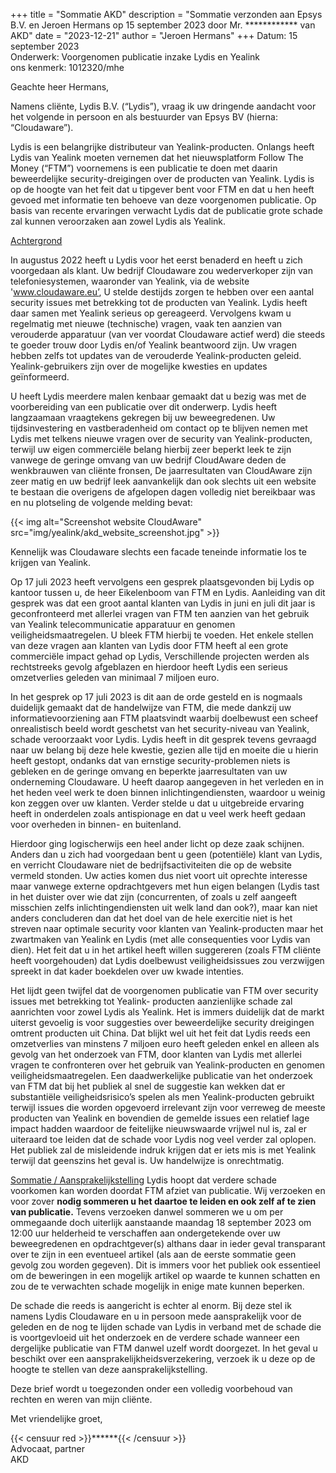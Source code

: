 +++
title = "Sommatie AKD"
description = "Sommatie verzonden aan Epsys B.V. en Jeroen Hermans op 15 september 2023 door Mr. ************ van AKD"
date = "2023-12-21"
author = "Jeroen Hermans"
+++
Datum: 15 september 2023  
Onderwerk: Voorgenomen publicatie inzake Lydis en Yealink  
ons kenmerk: 1012320/mhe  
  
Geachte heer Hermans,  
  
Namens cliënte, Lydis B.V. (“Lydis”), vraag ik uw dringende aandacht voor het volgende in persoon en als
bestuurder van Epsys BV (hierna: “Cloudaware”).  

Lydis is een belangrijke distributeur van Yealink-producten. Onlangs heeft Lydis van Yealink moeten
vernemen dat het nieuwsplatform Follow The Money (“FTM”) voornemens is een publicatie te doen met
daarin beweerdelijke security-dreigingen over de producten van Yealink. Lydis is op de hoogte van het feit
dat u tipgever bent voor FTM en dat u hen heeft gevoed met informatie ten behoeve van deze voorgenomen
publicatie. Op basis van recente ervaringen verwacht Lydis dat de publicatie grote schade zal kunnen
veroorzaken aan zowel Lydis als Yealink.  

<span style="text-decoration:underline">Achtergrond</span>  

In augustus 2022 heeft u Lydis voor het eerst benaderd en heeft u zich voorgedaan als klant. Uw bedrijf
Cloudaware zou wederverkoper zijn van telefoniesystemen, waaronder van Yealink, via de website
'www.cloudaware.eu’, U stelde destijds zorgen te hebben over een aantal security issues met betrekking
tot de producten van Yealink. Lydis heeft daar samen met Yealink serieus op gereageerd. Vervolgens kwam
u regelmatig met nieuwe (technische) vragen, vaak ten aanzien van verouderde apparatuur (van ver
voordat Cloudaware actief werd) die steeds te goeder trouw door Lydis en/of Yealink beantwoord zijn. Uw
vragen hebben zelfs tot updates van de verouderde Yealink-producten geleid. Yealink-gebruikers zijn over
de mogelijke kwesties en updates geïnformeerd.  

U heeft Lydis meerdere malen kenbaar gemaakt dat u bezig was met de voorbereiding van een publicatie
over dit onderwerp. Lydis heeft langzaamaan vraagtekens gekregen bij uw beweegredenen. Uw
tijdsinvestering en vastberadenheid om contact op te blijven nemen met Lydis met telkens nieuwe vragen
over de security van Yealink-producten, terwijl uw eigen commerciële belang hierbij zeer beperkt leek te
zijn vanwege de geringe omvang van uw bedrijf CloudAware deden de wenkbrauwen van cliënte fronsen,
De jaarresultaten van CloudAware zijn zeer matig en uw bedrijf leek aanvankelijk dan ook slechts uit een
website te bestaan die overigens de afgelopen dagen volledig niet bereikbaar was en nu plotseling de
volgende melding bevat:  

{{< img alt="Screenshot website CloudAware" src="img/yealink/akd_website_screenshot.jpg" >}}

Kennelijk was Cloudaware slechts een facade teneinde informatie los te krijgen van Yealink.  

Op 17 juli 2023 heeft vervolgens een gesprek plaatsgevonden bij Lydis op kantoor tussen u, de heer
Eikelenboom van FTM en Lydis. Aanleiding van dit gesprek was dat een groot aantal klanten van Lydis in
juni en juli dit jaar is geconfronteerd met allerlei vragen van FTM ten aanzien van het gebruik van Yealink
telecommunicatie apparatuur en genomen veiligheidsmaatregelen. U bleek FTM hierbij te voeden. Het
enkele stellen van deze vragen aan klanten van Lydis door FTM heeft al een grote commerciële impact
gehad op Lydis, Verschillende projecten werden als rechtstreeks gevolg afgeblazen en hierdoor heeft Lydis
een serieus omzetverlies geleden van minimaal 7 miljoen euro.  

In het gesprek op 17 juli 2023 is dit aan de orde gesteld en is nogmaals duidelijk gemaakt dat de handelwijze
van FTM, die mede dankzij uw informatievoorziening aan FTM plaatsvindt waarbij doelbewust een scheef
onrealistisch beeld wordt geschetst van het security-niveau van Yealink, schade veroorzaakt voor Lydis.
Lydis heeft in dit gesprek tevens gevraagd naar uw belang bij deze hele kwestie, gezien alle tijd en moeite
die u hierin heeft gestopt, ondanks dat van ernstige security-problemen niets is gebleken en de geringe
omvang en beperkte jaarresultaten van uw onderneming Cloudaware. U heeft daarop aangegeven in het
verleden en in het heden veel werk te doen binnen inlichtingendiensten, waardoor u weinig kon zeggen
over uw klanten. Verder stelde u dat u uitgebreide ervaring heeft in onderdelen zoals antispionage en dat
u veel werk heeft gedaan voor overheden in binnen- en buitenland.  

Hierdoor ging logischerwijs een heel ander licht op deze zaak schijnen. Anders dan u zich had voorgedaan
bent u geen (potentiële) klant van Lydis, en verricht Cloudaware niet de bedrijfsactiviteiten die op de website
vermeld stonden. Uw acties komen dus niet voort uit oprechte interesse maar vanwege externe
opdrachtgevers met hun eigen belangen (Lydis tast in het duister over wie dat zijn (concurrenten, of zoals
u zelf aangeeft misschien zelfs inlichtingendiensten uit welk land dan ook?), maar kan niet anders
concluderen dan dat het doel van de hele exercitie niet is het streven naar optimale security voor klanten
van Yealink-producten maar het zwartmaken van Yealink en Lydis (met alle consequenties voor Lydis van
dien). Het feit dat u in het artikel heeft willen suggereren (zoals FTM cliënte heeft voorgehouden) dat Lydis
doelbewust veiligheidsissues zou verzwijgen spreekt in dat kader boekdelen over uw kwade intenties.  

Het lijdt geen twijfel dat de voorgenomen publicatie van FTM over security issues met betrekking tot Yealink-
producten aanzienlijke schade zal aanrichten voor zowel Lydis als Yealink. Het is immers duidelijk dat de
markt uiterst gevoelig is voor suggesties over beweerdelijke security dreigingen omtrent producten uit
China. Dat blijkt wel uit het feit dat Lydis reeds een omzetverlies van minstens 7 miljoen euro heeft geleden
enkel en alleen als gevolg van het onderzoek van FTM, door klanten van Lydis met allerlei vragen te
confronteren over het gebruik van Yealink-producten en genomen veiligheidsmaatregelen. Een
daadwerkelijke publicatie van het onderzoek van FTM dat bij het publiek al snel de suggestie kan wekken
dat er substantiële veiligheidsrisico’s spelen als men Yealink-producten gebruikt terwijl issues die worden
opgevoerd irrelevant zijn voor verreweg de meeste producten van Yealink en bovendien de gemelde issues
een relatief lage impact hadden waardoor de feitelijke nieuwswaarde vrijwel nul is, zal er uiteraard toe leiden
dat de schade voor Lydis nog veel verder zal oplopen. Het publiek zal de misleidende indruk krijgen dat er
iets mis is met Yealink terwijl dat geenszins het geval is. Uw handelwijze is onrechtmatig.  

<span style="text-decoration:underline">Sommatie / Aansprakelijkstelling</span>
Lydis hoopt dat verdere schade voorkomen kan worden doordat FTM afziet van publicatie. Wij verzoeken
en voor zover **nodig sommeren u het daartoe te leiden en ook zelf af te zien van publicatie.** Tevens
verzoeken danwel sommeren we u om per ommegaande doch uiterlijk aanstaande maandag 18 september
2023 om 12:00 uur helderheid te verschaffen aan ondergetekende over uw beweegredenen en
opdrachtgever(s) althans daar in ieder geval transparant over te zijn in een eventueel artikel (als aan de
eerste sommatie geen gevolg zou worden gegeven). Dit is immers voor het publiek ook essentieel om de
beweringen in een mogelijk artikel op waarde te kunnen schatten en zou de te verwachten schade mogelijk
in enige mate kunnen beperken.  

De schade die reeds is aangericht is echter al enorm. Bij deze stel ik namens Lydis Cloudaware en u in
persoon mede aansprakelijk voor de geleden en de nog te lijden schade van Lydis in verband met de
schade die is voortgevloeid uit het onderzoek en de verdere schade wanneer een dergelijke publicatie van
FTM danwel uzelf wordt doorgezet. In het geval u beschikt over een aansprakelijkheidsverzekering, verzoek
ik u deze op de hoogte te stellen van deze aansprakelijkstelling.  

Deze brief wordt u toegezonden onder een volledig voorbehoud van rechten en weren van mijn cliënte.  

Met vriendelijke groet,  

{{< censuur red >}}******{{< /censuur >}}  
Advocaat, partner  
AKD  
